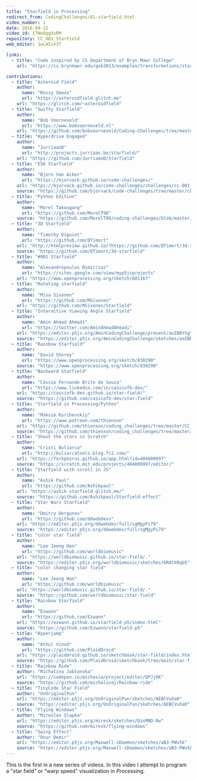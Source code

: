 ```yaml
---
title: "Starfield in Processing"
redirect_from: CodingChallenges/01-starfield.html
video_number: 1
date: 2016-04-12
video_id: 17WoOqgXsRM
repository: CC_001_StarField
web_editor: 1wLHIck3T

links:
  - title: "Code inspired by CS Department of Bryn Mawr College"
    url: "https://cs.brynmawr.edu/gxk2013/examples/transformations/starfield/"

contributions:
  - title: "Asteroid Field"
    author:
      name: "Bossy Smaxx"
      url: "https://asteroidfield.glitch.me"
    url: "https://glitch.com/~asteroidfield"
  - title: "Swifty Starfield"
    author:
      name: "Bob Voorneveld"
      url: "https://www.bobvoorneveld.nl"
    url: "https://github.com/bobvoorneveld/Coding-Challenges/tree/master/CC001-Starfield"
  - title: "Hyperdrive Engaged"
    author:
      name: "JurriaanD"
      url: "http://projects.jurriaan.be/starfield/"
    url: "https://github.com/JurriaanD/Starfield"
  - title: "ES6 Starfield"
    author:
      name: "Bjorn Van Acker"
      url: "https://bjorvack.github.io/code-challenges/"
    url: "https://bjorvack.github.io/code-challenges/challenges/cc-001-starfield/"
    source: "https://github.com/bjorvack/code-challenges/tree/master/challenges/cc-001-starfield"
  - title: "Python Edition"
    author:
      name: "Morel Takougang"
      url: "https://github.com/MorelT98"
    source: "https://github.com/MorelT98/coding-challenges/blob/master/001_starfield"
  - title: "3D Starfield"
    author:
      name: "Timothy Diguiet"
      url: "https://github.com/QTimort"
    url: "http://htmlpreview.github.io/?https://github.com/QTimort/3d-starfield/blob/master/dist/index.html"
    source: "https://github.com/QTimort/3d-starfield"
  - title: "#001 Starfield"
    author:
      name: "Alexandropoulos Dimitrios"
      url: "https://sites.google.com/view/myp5jsprojects"
    url: "https://www.openprocessing.org/sketch/681167"
  - title: "Rotating starfield"
    author:
      name: "Misa Sivonen"
      url: "https://github.com/MSivonen"
    url: "https://github.com/MSivonen/Starfield"
  - title: "Interactive Viewing Angle Starfield"
    author:
      name: "Amin Ahmad Ahmadi"
      url: "https://twitter.com/AminAhmadAhmadi"
    url: "https://editor.p5js.org/AminCodingChallenge/present/aoIBBYSgY"
    source: "https://editor.p5js.org/AminCodingChallenge/sketches/aoIBBYSgY"
  - title: "Rainbow Starfield"
    author:
      name: "David Shorey"
      url: "https://www.openprocessing.org/sketch/830290"
    source: "https://www.openprocessing.org/sketch/830290"
  - title: "Backward Starfield"
    author:
      name: "Cássio Fernando Brito de Souza"
      url: "https://www.linkedin.com/in/cassiofb-dev/"
    url: "https://cassiofb-dev.github.io/star-field/"
    source: "https://github.com/cassiofb-dev/star-field"
  - title: "Starfield in Processing/Python"
    author:
      name: "Maksim Kurchevskiy"
      url: "https://www.patreon.com/thienxxn"
    url: "https://github.com/thienxxn/coding_challenges/tree/master/CC_001_Starfied_Python"
    source: "https://github.com/thienxxn/coding_challenges/tree/master/CC_001_Starfied_Python"
  - title: "Shoot the stars in Scratch"
    author:
      name: "Cristi Buliarca"
      url: "http://buliarcatools.blog.fc2.com/"
    url: "https://forkphorus.github.io/app.html?id=404000997"
    source: "https://scratch.mit.edu/projects/404000997/editor/"
  - title: "Starfield with scroll in JS"
    author:
      name: "Ashik Paul"
      url: "https://github.com/Ashikpaul"
    url: "https://ashik-starfield.glitch.me/"
    source: "https://github.com/Ashikpaul/Starfield-effect"
  - title: "Star Wars Starfield"
    author:
      name: "Dmitry Dergunov"
      url: "https://github.com/ddwebdevv"
    url: "https://editor.p5js.org/ddwebdev/full/sgMgyPi79"
    source: "https://editor.p5js.org/ddwebdev/full/sgMgyPi79"
  - title: "color star field"
    author:
      name: "Lee Jeong Han"
      url: "https://github.com/worldbiomusic"
    url: "https://worldbiomusic.github.io/star-field/."
    source: "https://editor.p5js.org/worldbiomusic/sketches/6RAtkRqb5"
  - title: "color changing star field"
    author:
      name: "Lee Jeong Han"
      url: "https://github.com/worldbiomusic"
    url: "https://worldbiomusic.github.io/star-field/."
    source: "https://github.com/worldbiomusic/star-field"
  - title: "Rainbow Starfield"
    author:
      name: "Ezwann"
      url: "https://github.com/Ezwann"
    url: "https://ezwann.github.io/starfield-p5/index.html"
    source: "https://github.com/Ezwann/starfield-p5"
  - title: "Hyperjump"
    author:
      name: "Athul Vinod"
      url: "https://github.com/PlaidDroid"
    url: "https://plaiddroid.github.io/sketchbook/star-field/index.html"
    source: "https://github.com/PlaidDroid/sketchbook/tree/main/star-field"
  - title: "Rainbow Ride"
    author: "Michalina Jablonska"
    url: "https://codepen.io/michasia/project/editor/DPJjOK"
    source: "https://github.com/michalinaj/Rainbow-ride"
  - title: "TinyCode Star Field"
    author: "UnOriginalPun"
    url: "https://editor.p5js.org/UnOriginalPun/sketches/AEBCVuXa0"
    source: "https://editor.p5js.org/UnOriginalPun/sketches/AEBCVuXa0"
  - title: "Flying Windows"
    author: "Miroslav Slapka"
    url: "https://editor.p5js.org/miresk/sketches/DzxMND-Rw"
    source: "https://github.com/miresk/flying-windows"
  - title: "Swing Effect"
    author: "Onur Demir"
    url: "https://editor.p5js.org/Maxwell-sDaemon/sketches/aB3-PWv5k"
    source: "https://editor.p5js.org/Maxwell-sDaemon/sketches/aB3-PWv5k"
---
```

This is the first in a new series of videos.  In this video I attempt to program a "star field" or "warp speed" visualization in Processing.
